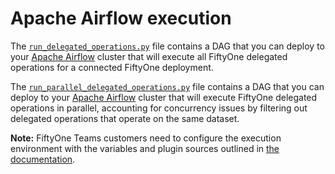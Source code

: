 # Apache Airflow execution

The [`run_delegated_operations.py`](run_delegated_operations.py) file contains
a DAG that you can deploy to your [Apache Airflow](https://airflow.apache.org)
cluster that will execute all FiftyOne delegated operations for a connected
FiftyOne deployment.

The [`run_parallel_delegated_operations.py`](run_parallel_delegated_operations.py) file contains
a DAG that you can deploy to your [Apache Airflow](https://airflow.apache.org)
cluster that will execute FiftyOne delegated operations in parallel, accounting for concurrency issues by 
filtering out delegated operations that operate on the same dataset.

**Note:** FiftyOne Teams customers need to configure the execution environment
with the variables and plugin sources outlined in
[the documentation](https://docs.voxel51.com/teams/teams_plugins.html#setting-up-an-orchestrator).
